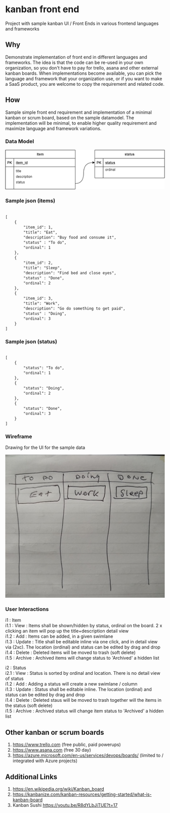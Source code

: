 # kanban front end
Project with sample kanban UI / Front Ends in various frontend languages and frameworks

## Why
Demonstrate implementation of front end in different languages and frameworks. The idea is that the code can be re-used in your own organization, so you don't have to pay for trello, asana and other external kanban boards. When implementations become available, you can pick the language and framework that your organization use, or if you want to make a SaaS product, you are welcome to copy the requirement and related code.

## How
Sample simple front end requirement and implementation of a minimal kanban or scrum board, based on the sample datamodel. The implementation will be minimal, to enable higher quality requirement and maximize language and framework variations.

### Data Model
![kanban.png](kanban.png)

### Sample json (items)

```

[
    {
        "item_id": 1,
        "title": "Eat",
        "description": "Buy food and consume it",
        "status" : "To do",
        "ordinal": 1
    },
    {
        "item_id": 2,
        "title": "Sleep",
        "description": "Find bed and close eyes",
        "status" : "Done",
        "ordinal": 2
    },
    {
        "item_id": 3,
        "title": "Work",
        "description": "Go do something to get paid",
        "status" : "Doing",
        "ordinal": 3
    }
]

```

### Sample json (status)

```

[
    {
        "status": "To do",
        "ordinal": 1
    },
    {
        "status": "Doing",
        "ordinal": 2
    },
    {
        "status": "Done",
        "ordinal": 3
    }
]

```

### Wireframe 
Drawing for the UI for the sample data

![wireframe.jpg](wireframe.jpg)

### User Interactions

i1 : Item  
i1.1 : View : Items shall be shown/hidden by status, ordinal on the board. 2 x clicking an item will pop up the title+description detail view  
i1.2 : Add : Items can be added, in a given swimlane  
i1.3 : Update : Title shall be editable inline via one click, and in detail view via (2xc). The location (ordinal) and status can be edited by drag and drop  
i1.4 : Delete : Deleted items will be moved to trash (soft delete)  
i1.5 : Archive : Archived items will change status to 'Archived' a hidden list  
  
i2 : Status  
i2.1 : View : Status is sorted by ordinal and location. There is no detail view of status  
i1.2 : Add : Adding a status will create a new swimlane / column  
i1.3 : Update : Status shall be editable inline. The location (ordinal) and status can be edited by drag and drop  
i1.4 : Delete : Deleted staus will be moved to trash together will the items in the status (soft delete)  
i1.5 : Archive : Archived status will change item status to 'Archived' a hidden list  

## Other kanban or scrum boards

1.  https://www.trello.com (free public, paid powerups) 
2.  https://www.asana.com (free 30 day)
3.  https://azure.microsoft.com/en-us/services/devops/boards/ (limited to / integrated with Azure projects)

## Additional Links

1.  https://en.wikipedia.org/wiki/Kanban_board
2.  https://kanbanize.com/kanban-resources/getting-started/what-is-kanban-board
3.  Kanban Sushi https://youtu.be/R8dYLbJiTUE?t=17


